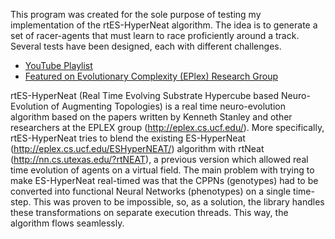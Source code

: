 This program was created for the sole purpose of testing my implementation of
the rtES-HyperNeat algorithm. The idea is to generate a set of racer-agents
that must learn to race proficiently around a track. Several tests have been
designed, each with different challenges.

- [YouTube Playlist](https://www.youtube.com/watch?v=JeXqbYXKqcs&list=PLrEmYrpTcDJb_RfwCpSnCPk1Cus310ehA)
- [Featured on Evolutionary Complexity (EPlex) Research Group](http://eplex.cs.ucf.edu/ESHyperNEAT/)

rtES-HyperNeat (Real Time Evolving Substrate Hypercube based Neuro-Evolution of
Augmenting Topologies) is a real time neuro-evolution algorithm based on the
papers written by Kenneth Stanley and other researchers at the EPLEX group
(http://eplex.cs.ucf.edu/). More specifically, rtES-HyperNeat tries to blend the
existing ES-HyperNeat (http://eplex.cs.ucf.edu/ESHyperNEAT/) algorithm with
rtNeat (http://nn.cs.utexas.edu/?rtNEAT), a previous version which allowed real
time evolution of agents on a virtual field. The main problem with trying to
make ES-HyperNeat real-timed was that the CPPNs (genotypes) had to be converted
into functional Neural Networks (phenotypes) on a single time-step. This was
proven to be impossible, so, as a solution, the library handles these
transformations on separate execution threads. This way, the algorithm flows
seamlessly.